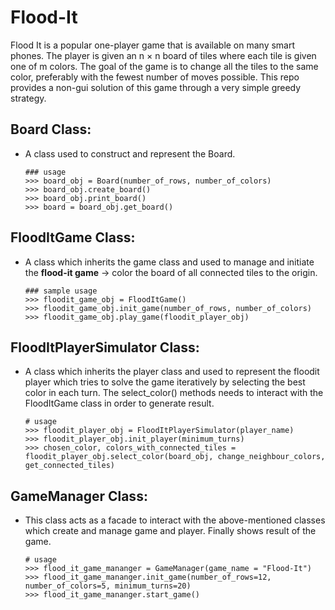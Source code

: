 # Flood-It
Flood It is a popular one-player game that is available on many smart phones. The player is given an n × n board of tiles where each tile is given one of m colors. 
The goal of the game is to change all the tiles to the same color, preferably with the fewest number of moves possible. This repo provides a non-gui solution of 
this game through a very simple greedy strategy.
## Board Class: 
- A class used to construct and represent the Board.
  ```
  ### usage
  >>> board_obj = Board(number_of_rows, number_of_colors)
  >>> board_obj.create_board()
  >>> board_obj.print_board()
  >>> board = board_obj.get_board()
  ```
## FloodItGame Class: 
-  A class which inherits the game class and used to manage and initiate the **flood-it game** -> color the board of all
   connected tiles to the origin.
   ```
   ### sample usage
   >>> floodit_game_obj = FloodItGame()
   >>> floodit_game_obj.init_game(number_of_rows, number_of_colors)
   >>> floodit_game_obj.play_game(floodit_player_obj)
   ```

## FloodItPlayerSimulator Class: 
- A class which inherits the player class and used to represent the floodit player which tries to solve the game iteratively by selecting the best color in each turn.
  The select_color() methods needs to interact with the FloodItGame class in order to generate result.
  ```
  # usage
  >>> floodit_player_obj = FloodItPlayerSimulator(player_name)
  >>> floodit_player_obj.init_player(minimum_turns)
  >>> chosen_color, colors_with_connected_tiles = floodit_player_obj.select_color(board_obj, change_neighbour_colors, get_connected_tiles)
  ```

## GameManager Class: 
- This class acts as a facade to interact with the above-mentioned classes which create and manage game and player. Finally shows result of the game.
  ```
  # usage
  >>> flood_it_game_mananger = GameManager(game_name = "Flood-It")
  >>> flood_it_game_mananger.init_game(number_of_rows=12, number_of_colors=5, minimum_turns=20)
  >>> flood_it_game_mananger.start_game()
  ```